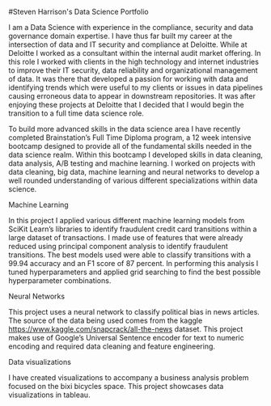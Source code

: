 #Steven Harrison's Data Science Portfolio

I am a Data Science with experience in the compliance, security and data governance domain expertise. I have thus far built my career at the intersection of data and IT security and compliance at Deloitte. While at Deloitte I worked as a consultant within the internal audit market offering. In this role I worked with clients in the high technology and internet industries to improve their IT security, data reliability and organizational management of data. It was there that developed a passion for working with data and identifying trends which were useful to my clients or issues in data pipelines causing erroneous data to appear in downstream repositories. It was after enjoying these projects at Deloitte that I decided that I would begin the transition to a full time data science role. 

To build more advanced skills in the data science area I have recently completed Brainstation’s Full Time Diploma program, a 12 week intensive bootcamp designed to provide all of the fundamental skills needed in the data science realm. Within this bootcamp I developed skills in data cleaning, data analysis, A/B testing and machine learning. I worked on projects with data cleaning, big data, machine learning and neural networks to develop a well rounded understanding of various different specializations within data science. 

Machine Learning

In this project I applied various different machine learning models from SciKit Learn’s libraries to identify fraudulent credit card transitions within a large dataset of transactions. I made use of features that were already reduced using principal component analysis to identify fraudulent transitions. The best models used were able to classify transitions with a 99.94 accuracy and an F1 score of 87 percent. In performing this analysis I tuned hyperparameters and applied grid searching to find the best possible hyperparameter combinations. 


Neural Networks


This project uses a neural network to classify political bias in news articles. The source of the data being used comes from the kaggle https://www.kaggle.com/snapcrack/all-the-news dataset. This project makes use of Google’s Universal Sentence encoder for text to numeric encoding and required data cleaning and feature engineering. 


Data visualizations

I have created visualizations to accompany a business analysis problem focused on the bixi bicycles space. This project showcases data visualizations in tableau.
